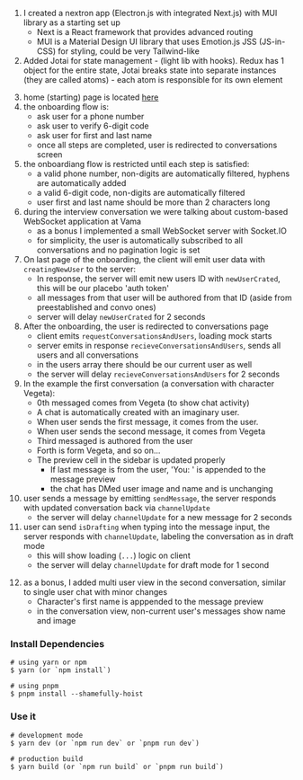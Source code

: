 1. I created a nextron app (Electron.js with integrated Next.js) with MUI library as a starting set up
   - Next is a React framework that provides advanced routing
   - MUI is a Material Design UI library that uses Emotion.js JSS (JS-in-CSS) for styling, could be very Tailwind-like
2. Added Jotai for state management - (light lib with hooks). Redux has 1 object for the entire state, Jotai breaks state into separate instances (they are called atoms) - each atom is responsible for its own element

3) home (starting) page is located [here](renderer/pages/home.tsx)
4) the onboarding flow is:
   - ask user for a phone number
   - ask user to verify 6-digit code
   - ask user for first and last name
   - once all steps are completed, user is redirected to conversations screen
5) the onboardiang flow is restricted until each step is satisfied:
   - a valid phone number, non-digits are automatically filtered, hyphens are automatically added
   - a valid 6-digit code, non-digits are automatically filtered
   - user first and last name should be more than 2 characters long
6) during the interview conversation we were talking about custom-based WebSocket application at Vama
   - as a bonus I implemented a small WebSocket server with Socket.IO
   - for simplicity, the user is automatically subscribed to all conversations and no pagination logic is set
7) On last page of the onboarding, the client will emit user data with `creatingNewUser` to the server:
   - In response, the server will emit new users ID with `newUserCrated`, this will be our placebo 'auth token'
   - all messages from that user will be authored from that ID (aside from preestablished and convo ones)
   - server will delay `newUserCrated` for 2 seconds
8) After the onboarding, the user is redirected to conversations page
   - client emits `requestConversationsAndUsers`, loading mock starts
   - server emits in response `recieveConversationsAndUsers`, sends all users and all conversations
   - in the users array there should be our current user as well
   - the server will delay `recieveConversationsAndUsers` for 2 seconds
9) In the example the first conversation (a conversation with character Vegeta):
   - 0th messaged comes from Vegeta (to show chat activity)
   - A chat is automatically created with an imaginary user.
   - When user sends the first message, it comes from the user.
   - When user sends the second message, it comes from Vegeta
   - Third messaged is authored from the user
   - Forth is form Vegeta, and so on...
   - The preview cell in the sidebar is updated properly
     - If last message is from the user, 'You: ' is appended to the message preview
     - the chat has DMed user image and name and is unchanging
10) user sends a message by emitting `sendMessage`, the server responds with updated conversation back via `channelUpdate`
    - the server will delay `channelUpdate` for a new message for 2 seconds
11) user can send `isDrafting` when typing into the message input, the server responds with `channelUpdate`, labeling the conversation as in draft mode
    - this will show loading (`...`) logic on client
    - the server will delay `channelUpdate` for draft mode for 1 second

12. as a bonus, I added multi user view in the second conversation, similar to single user chat with minor changes
    - Character's first name is apppended to the message preview
    - in the conversation view, non-current user's messages show name and image

### Install Dependencies

```
# using yarn or npm
$ yarn (or `npm install`)

# using pnpm
$ pnpm install --shamefully-hoist
```

### Use it

```
# development mode
$ yarn dev (or `npm run dev` or `pnpm run dev`)

# production build
$ yarn build (or `npm run build` or `pnpm run build`)
```
